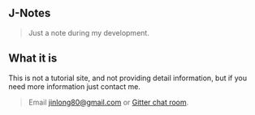 ## J-Notes

> Just a note during my development.

## What it is
This is not a tutorial site, and not providing detail information, but if you need more information just contact me.

>Email jinlong80@gmail.com or [Gitter chat room](https://gitter.im/J-Notes/Lobby).
